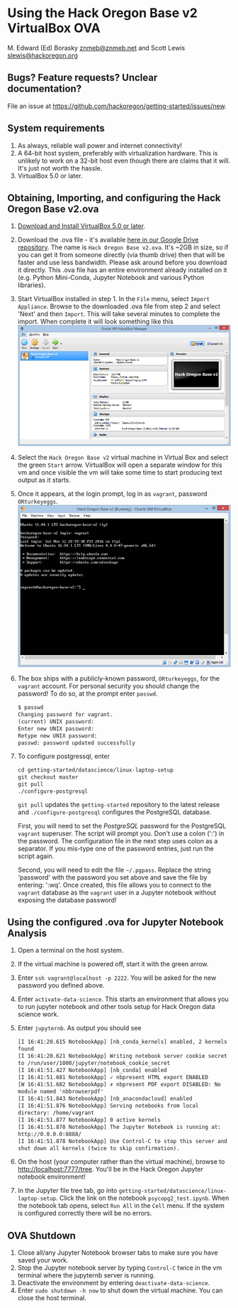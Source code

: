 Using the Hack Oregon Base v2 VirtualBox OVA
================
M. Edward (Ed) Borasky <znmeb@znmeb.net> and Scott Lewis <slewis@hackoregon.org>

Bugs? Feature requests? Unclear documentation?
----------------------------------------------

File an issue at <https://github.com/hackoregon/getting-started/issues/new>.

System requirements
-------------------

1.  As always, reliable wall power and internet connectivity!
2.  A 64-bit host system, preferably with virtualization hardware. This is unlikely to work on a 32-bit host even though there are claims that it will. It's just not worth the hassle.
3.  VirtualBox 5.0 or later.

Obtaining, Importing, and configuring the Hack Oregon Base v2.ova
--------------------------------------

1.  [Download and Install VirtualBox 5.0 or later](https://www.virtualbox.org/wiki/Downloads).
2.  Download the .ova file - it's available [here in our Google Drive repository](https://drive.google.com/drive/folders/0B2VTjTSmFU2lUW90dFUtZVlLZjA). The name is `Hack Oregon Base v2.ova`.  It's ~2GB in size, so if you can get it from someone directly (via thumb drive) then that will  be faster and use less bandwidth.  Please ask around before you download it directly.  This .ova file has an entire environment already installed on it (e.g. Python Mini-Conda, Jupyter Notebook and various Python libraries).  
3.  Start VirtualBox installed in step 1. In the `File` menu, select `Import Appliance`. Browse to the downloaded .ova file from step 2 and select 'Next' and then `Import`.  This will take several minutes to complete the import.  When complete it will look something like this ![images/hackor.vb1.png](images/hackor.vb1.png)
4.  Select the `Hack Oregon Base v2` virtual machine in Virtual Box and select the green `Start` arrow.  VirtualBox will open a separate window for this vm and once visible the vm will take some time to start producing text output as it starts.
5.  Once it appears, at the login prompt, log in as `vagrant`, password `ORturkeyeggs`.
![images/hackor.vb2.png](images/hackor.vb2.png)
6.  The box ships with a publicly-known password, `ORturkeyeggs`, for the `vagrant` account. For personal security you should change the password! To do so, at the prompt enter `passwd`.

        $ passwd
        Changing password for vagrant.
        (current) UNIX password: 
        Enter new UNIX password: 
        Retype new UNIX password: 
        passwd: password updated successfully

7.  To configure postgressql, enter

        cd getting-started/datascience/linux-laptop-setup
        git checkout master
        git pull
        ./configure-postgresql

    `git pull` updates the `getting-started` repository to the latest release and `./configure-postgresql` configures the PostgreSQL database.

    First, you will need to set the *PostgreSQL* password for the PostgreSQL `vagrant` superuser. The script will prompt you. Don't use a colon (':') in the password. The configuration file in the next step uses colon as a separator. If you mis-type one of the password entries, just run the script again.

    Second, you will need to edit the file `~/.pgpass`. Replace the string 'password' with the password you set above and save the file
    by entering:  ':wq'.   Once created, this file allows you to connect to the `vagrant` database as the `vagrant` user in a Jupyter notebook without exposing the database password!

Using the configured .ova for Jupyter Notebook Analysis
------------------------

1.  Open a terminal on the host system.
2.  If the virtual machine is powered off, start it with the green arrow.
3.  Enter `ssh vagrant@localhost -p 2222`. You will be asked for the new password you defined above.
4.  Enter `activate-data-science`.  This starts an environment that allows you to run jupyter notebook and other
tools setup for Hack Oregon data science work.
5.  Enter `jupyternb`. As output you should see

        [I 16:41:20.615 NotebookApp] [nb_conda_kernels] enabled, 2 kernels found
        [I 16:41:20.621 NotebookApp] Writing notebook server cookie secret to /run/user/1000/jupyter/notebook_cookie_secret
        [I 16:41:51.427 NotebookApp] [nb_conda] enabled
        [I 16:41:51.681 NotebookApp] ✓ nbpresent HTML export ENABLED
        [W 16:41:51.682 NotebookApp] ✗ nbpresent PDF export DISABLED: No module named 'nbbrowserpdf'
        [I 16:41:51.843 NotebookApp] [nb_anacondacloud] enabled
        [I 16:41:51.876 NotebookApp] Serving notebooks from local directory: /home/vagrant
        [I 16:41:51.877 NotebookApp] 0 active kernels 
        [I 16:41:51.878 NotebookApp] The Jupyter Notebook is running at: http://0.0.0.0:8888/
        [I 16:41:51.878 NotebookApp] Use Control-C to stop this server and shut down all kernels (twice to skip confirmation).

5.  On the host (your computer rather than the virtual machine), browse to <http://localhost:7777/tree>. You'll be in the Hack Oregon Jupyter notebook environment!
6.  In the Jupyter file tree tab, go into `getting-started/datascience/linux-laptop-setup`. Click the link on the notebook `psycopg2_test.ipynb`. When the notebook tab opens, select `Run All` in the `Cell` menu. If the system is configured correctly there will be no errors.  

OVA Shutdown 
-------------------

1.  Close all/any Jupyter Notebook browser tabs to make sure you have saved your work.
2.  Stop the Jupyter notebook server by typing `Control-C` twice in the vm terminal where the jupyternb server is running.
3.  Deactivate the environment by entering `deactivate-data-science`.
4.  Enter `sudo shutdown -h now` to shut down the virtual machine. You can close the host terminal.
